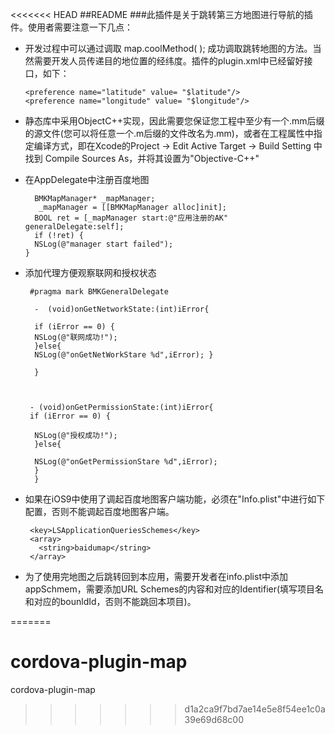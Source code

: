 <<<<<<< HEAD
##README
###此插件是关于跳转第三方地图进行导航的插件。使用者需要注意一下几点：
- 开发过程中可以通过调取 map.coolMethod( ); 成功调取跳转地图的方法。当然需要开发人员传递目的地位置的经纬度。插件的plugin.xml中已经留好接口，如下：

      <preference name="latitude" value= "$latitude"/>
      <preference name="longitude" value= "$longitude"/>

- 静态库中采用ObjectC++实现，因此需要您保证您工程中至少有一个.mm后缀的源文件(您可以将任意一个.m后缀的文件改名为.mm)，或者在工程属性中指定编译方式，即在Xcode的Project -> Edit Active Target -> Build Setting 中找到 Compile Sources As，并将其设置为"Objective-C++"

- 在AppDelegate中注册百度地图
  
    
        BMKMapManager* _mapManager; 
         _mapManager = [[BMKMapManager alloc]init];
        BOOL ret = [_mapManager start:@"应用注册的AK" generalDelegate:self];
        if (!ret) {
        NSLog(@"manager start failed");
      }
 
 
- 添加代理方便观察联网和授权状态
  
 
       #pragma mark BMKGeneralDelegate
       
        -  (void)onGetNetworkState:(int)iError{
        
        if (iError == 0) {
        NSLog(@"联网成功!");
        }else{
        NSLog(@"onGetNetWorkStare %d",iError); }
        
        }



       - (void)onGetPermissionState:(int)iError{
       if (iError == 0) {
        
        NSLog(@"授权成功!");
        }else{
        
        NSLog(@"onGetPermissionStare %d",iError);
    	}
    	}
    	
- 如果在iOS9中使用了调起百度地图客户端功能，必须在"Info.plist"中进行如下配置，否则不能调起百度地图客户端。

       <key>LSApplicationQueriesSchemes</key>
       <array>
         <string>baidumap</string>
       </array>
        
        
- 为了使用完地图之后跳转回到本应用，需要开发者在info.plist中添加appSchmem，需要添加URL Schemes的内容和对应的Identifier(填写项目名和对应的bounldId，否则不能跳回本项目)。            

=======
# cordova-plugin-map
cordova-plugin-map
>>>>>>> d1a2ca9f7bd7ae14e5e8f54ee1c0a39e69d68c00
